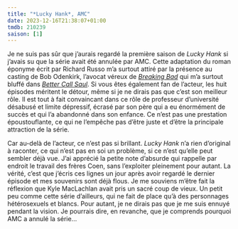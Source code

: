 ```yaml
---
title: "*Lucky Hank*, AMC"
date: 2023-12-16T21:38:07+01:00
tmdb: 210239 
saison: [1]
---
```


Je ne suis pas sûr que j’aurais regardé la première saison de *Lucky Hank* si j’avais su que la série avait été annulée par AMC. Cette adaptation du roman éponyme écrit par Richard Russo m’a surtout attiré par la présence au casting de Bob Odenkirk, l’avocat véreux de [*Breaking Bad*](https://voiretmanger.fr/breaking-bad-gilligan/) qui m’a surtout bluffé dans [*Better Call Saul*](https://voiretmanger.fr/better-call-saul-gilligan-gould-amc/). Si vous êtes également fan de l’acteur, les huit épisodes méritent le détour, même si je ne dirais pas que c’est son meilleur rôle. Il est tout à fait convaincant dans ce rôle de professeur d’université désabusé et limite dépressif, écrasé par son père qui a eu énormément de succès et qui l’a abandonné dans son enfance. Ce n’est pas une prestation époustouflante, ce qui ne l’empêche pas d’être juste et d’être la principale attraction de la série.

Car au-delà de l’acteur, ce n’est pas si brillant. *Lucky Hank* n’a rien d’original à raconter, ce qui n’est pas en soi un problème, si ce n’est qu’elle peut sembler déjà vue. J’ai apprécié la petite note d’absurde qui rappelle par endroit le travail des frères Coen, sans l’exploiter pleinement pour autant. La vérité, c’est que j’écris ces lignes un jour après avoir regardé le dernier épisode et mes souvenirs sont déjà flous. Je me souviens m’être fait la réflexion que Kyle MacLachlan avait pris un sacré coup de vieux. Un petit peu comme cette série d’ailleurs, qui ne fait de place qu’à des personnages hétérosexuels et blancs. Pour autant, je ne dirais pas que je me suis ennuyé pendant la vision. Je pourrais dire, en revanche, que je comprends pourquoi AMC a annulé la série…


